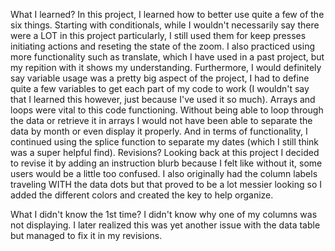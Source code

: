 What I learned?
In this project, I learned how to better use quite a few of the six things. Starting with conditionals, while I wouldn't necessarily say there were a LOT in this project particularly, I still used them for keep presses initiating actions and reseting the state of the zoom. I also practiced using more functionality such as translate, which I have used in a past project, but my repition with it shows my understanding. Furthermore, I would definitely say variable usage was a pretty big aspect of the project, I had to define quite a few variables to get each part of my code to work (I wouldn't say that I learned this however, just because I've used it so much). Arrays and loops were vital to this code functioning. Without being able to loop through the data or retrieve it in arrays I would not have been able to separate the data by month or even display it properly. And in terms of functionality, I continued using the splice function to separate my dates (which I still think was a super helpful find). 
Revisions?
Looking back at this project I decided to revise it by adding an instruction blurb because I felt like without it, some users would be a little too confused. I also originally had the column labels traveling WITH the data dots but that proved to be a lot messier looking so I added the different colors and created the key to help organize. 

What I didn't know the 1st time?
I didn't know why one of my columns was not displaying. I later realized this was yet another issue with the data table but managed to fix it in my revisions. 